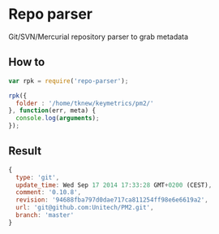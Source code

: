 
# Repo parser

Git/SVN/Mercurial repository parser to grab metadata

## How to

```javascript
var rpk = require('repo-parser');

rpk({
  folder : '/home/tknew/keymetrics/pm2/'
}, function(err, meta) {
  console.log(arguments);
});
```

## Result

```javascript
{
  type: 'git',
  update_time: Wed Sep 17 2014 17:33:28 GMT+0200 (CEST),
  comment: '0.10.8',
  revision: '94688fba797d0dae717ca811254ff98e6e6619a2',
  url: 'git@github.com:Unitech/PM2.git',
  branch: 'master'
}
```
